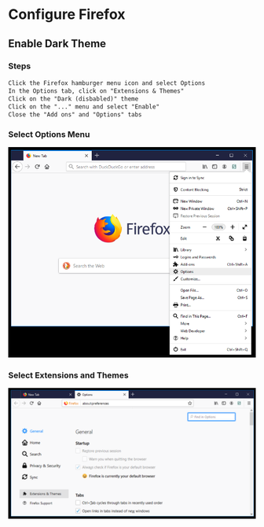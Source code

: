 # Configure Firefox
## Enable Dark Theme
### Steps
```
Click the Firefox hamburger menu icon and select Options
In the Options tab, click on "Extensions & Themes"
Click on the "Dark (disbabled)" theme
Click on the "..." menu and select "Enable"
Close the "Add ons" and "Options" tabs
```
### Select Options Menu
![](images/FirefoxDarkMode-001.PNG)
### Select Extensions and Themes
![](images/FirefoxDarkMode-002.PNG)
